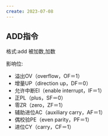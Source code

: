 ```yaml
---
create: 2023-07-08
---
```

## ADD指令

格式:add 被加数,加数

影响位:

* 溢出OV（overflow，OF＝1）
* 增量UP（direction up，DF＝0）
* 允许中断EI（enable interrupt，IF＝1）
* 正PL（plus，SF＝0）
* 零ZR（zero，ZF＝1）
* 辅助进位AC（auxiliary carry，AF＝1）
* 偶校验PE（even parity，PF＝1）
* 进位CY（carry，CF＝1）